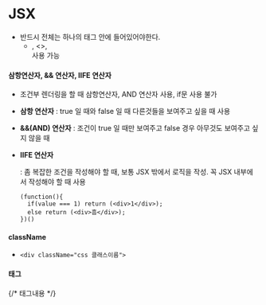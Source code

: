 # JSX

- 반드시 전체는 하나의 태그 안에 들어있어야한다.
  - <Fragment>,  <>, <div> 사용 가능



#### 삼항연산자, && 연산자, IIFE 연산자

- 조건부 렌더링을 할 때 삼항연산자, AND 연산자 사용, if문 사용 불가

- **삼항 연산자** :  true 일 때와 false 일 때 다른것들을 보여주고 싶을 때 사용

- **&&(AND) 연산자** :  조건이 true 일 때만 보여주고 false 경우 아무것도 보여주고 싶지 않을 때

- **IIFE 연산자**

  :  좀 복잡한 조건을 작성해야 할 때, 보통 JSX 밖에서 로직을 작성. 꼭 JSX 내부에서 작성해야 할 때 사용

  ```
  (function(){
  	if(value === 1) return (<div>1</div>);
  	else return (<div>흠</div>);
  })()
  ```



#### className

- ```
  <div className="css 클래스이름">
  ```



#### 태그

{/*  태그내용  */}